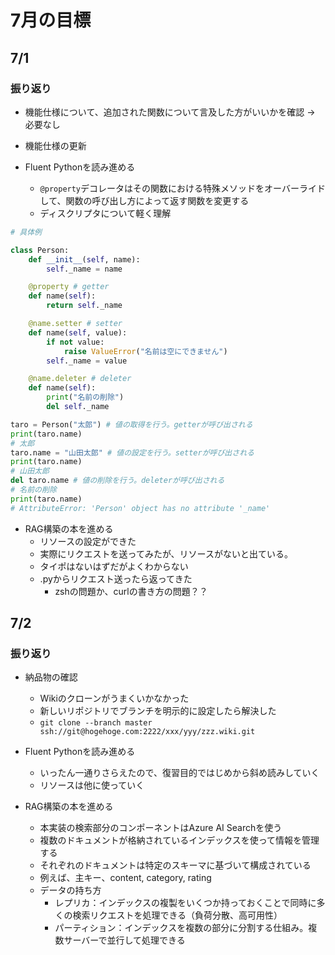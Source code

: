 # 7月の目標


## 7/1

### 振り返り
- 機能仕様について、追加された関数について言及した方がいいかを確認 → 必要なし
- 機能仕様の更新

- Fluent Pythonを読み進める
  - `@property`デコレータはその関数における特殊メソッドをオーバーライドして、関数の呼び出し方によって返す関数を変更する
  - ディスクリプタについて軽く理解

```py
# 具体例

class Person:
    def __init__(self, name):
        self._name = name

    @property # getter
    def name(self):
        return self._name

    @name.setter # setter
    def name(self, value):
        if not value:
            raise ValueError("名前は空にできません")
        self._name = value

    @name.deleter # deleter
    def name(self):
        print("名前の削除")
        del self._name

taro = Person("太郎") # 値の取得を行う。getterが呼び出される
print(taro.name) 
# 太郎
taro.name = "山田太郎" # 値の設定を行う。setterが呼び出される
print(taro.name)
# 山田太郎
del taro.name # 値の削除を行う。deleterが呼び出される
# 名前の削除
print(taro.name) 
# AttributeError: 'Person' object has no attribute '_name'
```

- RAG構築の本を進める
  - リソースの設定ができた
  - 実際にリクエストを送ってみたが、リソースがないと出ている。
  - タイポはないはずだがよくわからない
  - .pyからリクエスト送ったら返ってきた
    - zshの問題か、curlの書き方の問題？？

## 7/2

### 振り返り
- 納品物の確認
  - Wikiのクローンがうまくいかなかった
  - 新しいリポジトリでブランチを明示的に設定したら解決した
  - `git clone --branch master ssh://git@hogehoge.com:2222/xxx/yyy/zzz.wiki.git`

- Fluent Pythonを読み進める
  - いったん一通りさらえたので、復習目的ではじめから斜め読みしていく
  - リソースは他に使っていく

- RAG構築の本を進める
  - 本実装の検索部分のコンポーネントはAzure AI Searchを使う
  - 複数のドキュメントが格納されているインデックスを使って情報を管理する
  - それぞれのドキュメントは特定のスキーマに基づいて構成されている
  - 例えば、主キー、content, category, rating
  - データの持ち方
    - レプリカ：インデックスの複製をいくつか持っておくことで同時に多くの検索リクエストを処理できる（負荷分散、高可用性）
    - パーティション：インデックスを複数の部分に分割する仕組み。複数サーバーで並行して処理できる
